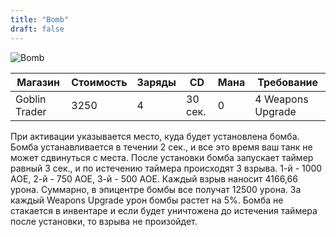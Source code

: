 ```yaml
---
title: "Bomb"
draft: false
---
```


![Bomb](/media/Items/BTNBomb.JPG)

| Магазин         | Стоимость | Заряды | CD        | Мана | Требование |
| --------------  | --------- | ------ | --------- | ---- |----------- |
| Goblin Trader     | 3250      | 4      | 30 сек.  | 0   | 4 Weapons Upgrade       |

При активации указывается место, куда будет установлена бомба. Бомба устанавливается в течении 2 сек., и все это время ваш танк не может сдвинуться с места. После установки бомба запускает таймер равный 3 сек., и по истечению таймера происходят 3 взрыва. 1-й - 1000 АОЕ, 2-й - 750 АОЕ, 3-й - 500 АОЕ. Каждый взрыв наносит 4166,66 урона. Суммарно, в эпицентре бомбы все получат 12500 урона. За каждый Weapons Upgrade урон бомбы растет на 5%. Бомба не стакается в инвентаре и если будет уничтожена до истечения таймера после установки, то взрыва не произойдет.